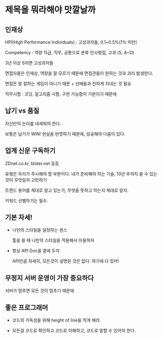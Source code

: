 # 제목을 뭐라해야 맛깔날까


## 인재상

HPI(High Performance Individuals) : 고성과자들, 0.1~0.5%(1% 미만)

Competency : 역량  직급, 직무, 공통으로 분류  인사평점, 고과 (S, A~D)

3년 이상 S이면 고성과자들


면접자들은 인재상, 역량을 잘 모르기 때문에 면접관들이 원하는 것과 괴리 발생한다.

면접은 말 잘하는 게임이 아니기 때문 + 선배들과 친하게 지내는 것 필요

직무시험 : 코딩, 알고리즘 시험. 구현 가능함이 기본이기 때문에



## 납기 vs 품질

자신만의 논리를 내세워야 한다.

보통은 납기가 WIN! 현실을 반영하기 때문에, 성공해야 다음이 있다.



## 업계 신문 구독하기

ZDnet.co.kr, bloter.net 등등

유행은 우리가 주시해야 할 부분이다. 내가 준비해야 하는 기술, 10년 후까지 쓸 수 있는 것이 무엇일까 고민하기

트렌드 용어를 제대로 알고 있는가, 무엇을 뜻하고 하는지 제대로 알자.

키워드 선별하기는 필수.



## 기본 자세!
- 나만의 스타일을 설정하는 센스

  툴을 쓸 때 나만의 스타일을 적용해서 이용하자

- 항상 API Doc을 곁에 두자

  API만큼 자세히, 모든것이 설명된 것은 없다. 여기에 다 있어!


## 무정지 서버 운영이 가장 중요하다
서버가 멈추면 모든 것이 멈추기 때문에

## 좋은 프로그래머
- 코드의 가독성을 위해 height of line을 적게 해라.

- 모든걸 코드로 확인하고 코드로 이해하고, 코드로 말할 수 있어야 한다.

